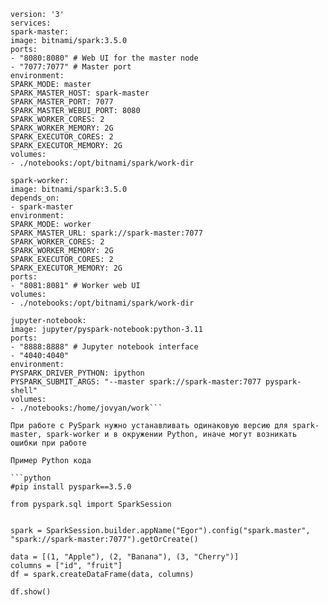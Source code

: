 ```docker
version: '3'  
services:  
spark-master:  
image: bitnami/spark:3.5.0  
ports:  
- "8080:8080" # Web UI for the master node  
- "7077:7077" # Master port  
environment:  
SPARK_MODE: master  
SPARK_MASTER_HOST: spark-master  
SPARK_MASTER_PORT: 7077  
SPARK_MASTER_WEBUI_PORT: 8080  
SPARK_WORKER_CORES: 2  
SPARK_WORKER_MEMORY: 2G  
SPARK_EXECUTOR_CORES: 2  
SPARK_EXECUTOR_MEMORY: 2G  
volumes:  
- ./notebooks:/opt/bitnami/spark/work-dir  
  
spark-worker:  
image: bitnami/spark:3.5.0  
depends_on:  
- spark-master  
environment:  
SPARK_MODE: worker  
SPARK_MASTER_URL: spark://spark-master:7077  
SPARK_WORKER_CORES: 2  
SPARK_WORKER_MEMORY: 2G  
SPARK_EXECUTOR_CORES: 2  
SPARK_EXECUTOR_MEMORY: 2G  
ports:  
- "8081:8081" # Worker web UI  
volumes:  
- ./notebooks:/opt/bitnami/spark/work-dir  
  
jupyter-notebook:  
image: jupyter/pyspark-notebook:python-3.11  
ports:  
- "8888:8888" # Jupyter notebook interface  
- "4040:4040"  
environment:  
PYSPARK_DRIVER_PYTHON: ipython  
PYSPARK_SUBMIT_ARGS: "--master spark://spark-master:7077 pyspark-shell"  
volumes:  
- ./notebooks:/home/jovyan/work```

При работе с PySpark нужно устанавливать одинаковую версию для spark-master, spark-worker и в окружении Python, иначе могут возникать ошибки при работе

Пример Python кода

```python
#pip install pyspark==3.5.0

from pyspark.sql import SparkSession


spark = SparkSession.builder.appName("Egor").config("spark.master", "spark://spark-master:7077").getOrCreate()

data = [(1, "Apple"), (2, "Banana"), (3, "Cherry")]
columns = ["id", "fruit"]
df = spark.createDataFrame(data, columns)

df.show()
```